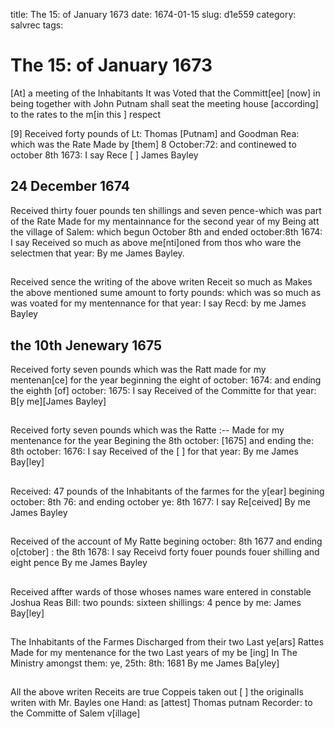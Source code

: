 title: The 15: of January 1673
date: 1674-01-15
slug: d1e559
category: salvrec
tags: 


<div markdown class="doc" id="d1e559">


# The 15: of January 1673

[At] a meeting of the Inhabitants It was Voted that the Committ[ee] [now] in being together with John Putnam shall seat the meeting house [according] to the rates to the m[in this ] respect

[9] Received forty pounds of Lt: Thomas [Putnam] and Goodman Rea: which was the Rate Made by [them] 8 October:72: and continewed to october 8th 1673: I say Rece [ ] James Bayley

## 24 December 1674

Received thirty fouer pounds ten shillings and seven pence-which was part of the Rate Made for my mentainnance for the second year of my Being att the village of Salem: which begun October 8th and ended october:8th 1674: I say Received so much as above me[nti]oned from thos who ware the selectmen that year: By me James Bayley.

## 

Received sence the writing of the above writen Receit so much as Makes the above mentioned sume amount to forty pounds: which was so much as was voated for my mentennance for that year: I say Recd: by me James Bayley

## the 10th Jenewary 1675

Received forty seven pounds which was the Ratt made for my mentenan[ce] for the year beginning the eight of october: 1674: and ending the eighth [of] october: 1675: I say Received of the Committe for that year: B[y me][James Bayley]

## 

Received forty seven pounds which was the Ratte :-- Made for my mentenance for the year Begining the 8th october: [1675] and ending the: 8th october: 1676: I say Received of the [ ] for that year: By me James Bay[ley]

## 

Received: 47 pounds of the Inhabitants of the farmes for the y[ear] begining october: 8th 76: and ending october ye: 8th 1677: I say Re[ceived] By me James Bayley 

## 

Received of the account of My Ratte begining october: 8th 1677 and ending o[ctober] : the 8th 1678: I say Receivd forty fouer pounds fouer shilling and eight pence By me James Bayley

## 

Received affter wards of those whoses names ware entered in constable Joshua Reas Bill: two pounds: sixteen shillings: 4 pence by me: James Bay[ley]

## 

The Inhabitants of the Farmes Discharged from their two Last ye[ars] Rattes Made for my mentenance for the two Last years of my be [ing] In The Ministry amongst them: ye, 25th: 8th: 1681 By me James Ba[yley]

## 

All the above writen Receits are true Coppeis taken out [ ] the originalls writen with Mr. Bayles one Hand: as [attest] Thomas putnam Recorder: to the Committe of Salem v[illage]
</div>